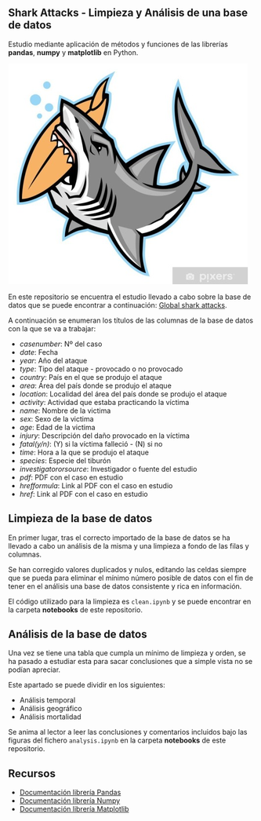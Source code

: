## Shark Attacks - Limpieza y Análisis de una base de datos
Estudio mediante aplicación de métodos y funciones de las librerías **pandas**, **numpy** y **matplotlib** en Python.


![Shark Front image](./images/shark.jpg) 




En este repositorio se encuentra el estudio llevado a cabo sobre la base de datos que se puede encontrar a continuación: [Global shark attacks](https://www.kaggle.com/datasets/teajay/global-shark-attacks).




A continuación se enumeran los títulos de las columnas de la base de datos con la que se va a trabajar:


* *casenumber*: Nº del caso
* *date*: Fecha
* *year*: Año del ataque
* *type*: Tipo del ataque - provocado o no provocado
* *country*: País en el que se produjo el ataque
* *area*: Área del país donde se produjo el ataque
* *location*: Localidad del área del país donde se produjo el ataque
* *activity*: Actividad que estaba practicando la víctima
* *name*: Nombre de la victima
* *sex*: Sexo de la victima
* *age*: Edad de la victima
* *injury*: Descripción del daño provocado en la víctima
* *fatal(y/n)*: (Y) si la víctima falleció - (N) si no
* *time*: Hora a la que se produjo el ataque
* *species*: Especie del tiburón
* *investigatororsource*: Investigador o fuente del estudio
* *pdf*: PDF con el caso en estudio
* *hrefformula*: Link al PDF con el caso en estudio
* *href*: Link al PDF con el caso en estudio

## Limpieza de la base de datos
En primer lugar, tras el correcto importado de la base de datos se ha llevado a cabo un análisis de la misma y una limpieza a fondo de las filas y columnas. 

Se han corregido valores duplicados y nulos, editando las celdas siempre que se pueda para eliminar el mínimo número posible de datos con el fin de tener en el análisis una base de datos consistente y rica en información.

El código utilizado para la limpieza es `clean.ipynb` y se puede encontrar en la carpeta **notebooks** de este repositorio.

## Análisis de la base de datos
Una vez se tiene una tabla que cumpla un mínimo de limpieza y orden, se ha pasado a estudiar esta para sacar conclusiones que a simple vista no se podían apreciar.

Este apartado se puede dividir en los siguientes:

* Análisis temporal
* Análisis geográfico
* Análisis mortalidad

Se anima al lector a leer las conclusiones y comentarios incluidos bajo las figuras del fichero `analysis.ipynb` en la carpeta **notebooks** de este repositorio.


## Recursos
* [Documentación librería Pandas](https://www.kaggle.com/datasets/teajay/global-shark-attacks)
* [Documentación librería Numpy](https://numpy.org/doc/)
* [Documentación librería Matplotlib](https://matplotlib.org/stable/index.html)